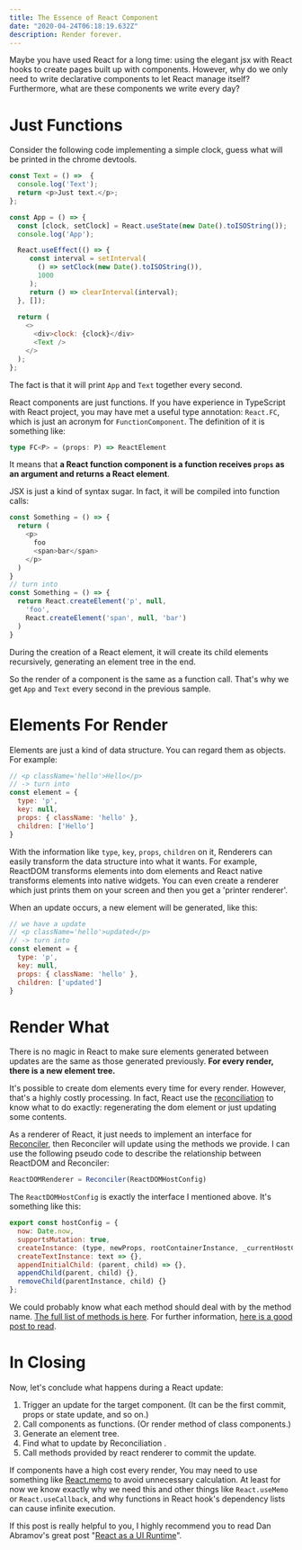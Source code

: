 ```yaml
---
title: The Essence of React Component
date: "2020-04-24T06:18:19.632Z"
description: Render forever.
---
```


Maybe you have used React for a long time:
using the elegant jsx with React hooks to create pages built up with components. 
However, why do we only need to write declarative components to let React manage itself?
Furthermore, what are these components we write every day?

# Just Functions

Consider the following code implementing a simple clock, guess what will be printed in the chrome devtools.

```javascript
const Text = () =>  {
  console.log('Text');
  return <p>Just text.</p>;
};

const App = () => {
  const [clock, setClock] = React.useState(new Date().toISOString());
  console.log('App');

  React.useEffect(() => {
     const interval = setInterval(
       () => setClock(new Date().toISOString()),
       1000
     );
     return () => clearInterval(interval);
  }, []);
  
  return (
    <>
      <div>clock: {clock}</div>
      <Text />
    </>
  );
};
```

The fact is that it will print `App` and `Text` together every second.

React components are just functions. If you have experience in TypeScript with React project,
you may have met a useful type annotation: `React.FC`, which is just an acronym for `FunctionComponent`.
The definition of it is something like: 

```typescript
type FC<P> = (props: P) => ReactElement
```

It means that **a React function component is a function receives `props` as an argument and returns a React element**.

JSX is just a kind of syntax sugar. In fact, it will be compiled into function calls:

```javascript
const Something = () => {
  return (
    <p>
      foo
      <span>bar</span>
    </p>
  )
}
// turn into
const Something = () => {
  return React.createElement('p', null,
    'foo',
    React.createElement('span', null, 'bar')
  )
}
```

During the creation of a React element,
it will create its child elements recursively,
generating an element tree in the end.

So the render of a component is the same as a function call.
That's why we get `App` and `Text` every second in the previous sample.

# Elements For Render

Elements are just a kind of data structure. You can regard them as objects.
For example: 

```javascript
// <p className='hello'>Hello</p> 
// -> turn into
const element = {
  type: 'p',
  key: null,
  props: { className: 'hello' },
  children: ['Hello']
}
```

With the information like `type`, `key`, `props`, `children` on it,
Renderers can easily transform the data structure into what it wants.
For example, ReactDOM transforms elements into dom elements
and React native transforms elements into native widgets.
You can even create a renderer which just prints them on your screen
and then you get a 'printer renderer'.

When an update occurs, a new element will be generated, like this:

```javascript
// we have a update
// <p className='hello'>updated</p> 
// -> turn into
const element = {
  type: 'p',
  key: null,
  props: { className: 'hello' },
  children: ['updated']
}
```

# Render What

There is no magic in React to make sure elements generated between updates are the same as those generated previously.
**For every render, there is a new element tree.**

It's possible to create dom elements every time for every render.
However, that's a highly costly processing.
In fact, React use the [reconciliation](https://reactjs.org/docs/reconciliation.html) to
know what to do exactly: regenerating the dom element or just updating some contents.

As a renderer of React,
it just needs to implement an interface for [Reconciler](https://github.com/facebook/react/tree/master/packages/react-reconciler),
then Reconciler will update using the methods we provide.
I can use the following pseudo code to describe the relationship between ReactDOM and Reconciler:

```javascript
ReactDOMRenderer = Reconciler(ReactDOMHostConfig)
```

The `ReactDOMHostConfig` is exactly the interface I mentioned above.
It's something like this:

```javascript
export const hostConfig = {
  now: Date.now,
  supportsMutation: true,
  createInstance: (type, newProps, rootContainerInstance, _currentHostContext, workInProgress) => {},
  createTextInstance: text => {},
  appendInitialChild: (parent, child) => {},
  appendChild(parent, child) {},
  removeChild(parentInstance, child) {}
};
```

We could probably know what each method should deal with by the method name.
[The full list of methods is here](https://github.com/facebook/react/blob/master/packages/react-reconciler/src/forks/ReactFiberHostConfig.custom.js).
For further information, [here is a good post to read](https://medium.com/@agent_hunt/hello-world-custom-react-renderer-9a95b7cd04bc). 

# In Closing

Now, let's conclude what happens during a React update:

1. Trigger an update for the target component. (It can be the first commit, props or state update, and so on.)
2. Call components as functions. (Or render method of class components.)
3. Generate an element tree.
4. Find what to update by Reconciliation .
5. Call methods provided by react renderer to commit the update.

If components have a high cost every render,
You may need to use something like [React.memo](https://reactjs.org/docs/react-api.html#reactmemo) to avoid unnecessary calculation.
At least for now we know exactly why we need this and other things like `React.useMemo` or `React.useCallback`,
and why functions in React hook's dependency lists can cause infinite execution.

If this post is really helpful to you,
I highly recommend you to read Dan Abramov's great post "[React as a UI Runtime](https://overreacted.io/react-as-a-ui-runtime/)".
